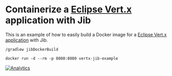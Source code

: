 # Containerize a [Eclipse Vert.x](https://vertx.io/) application with Jib

This is an example of how to easily build a Docker image for a [Eclipse Vert.x application](https://vertx.io/) with Jib.

```shell
/gradlew jibDockerBuild

docker run -d --rm -p 8080:8080 vertx-jib-example
```

[![Analytics](https://cloud-tools-for-java-metrics.appspot.com/UA-121724379-2/examples/vertx)](https://github.com/igrigorik/ga-beacon)

